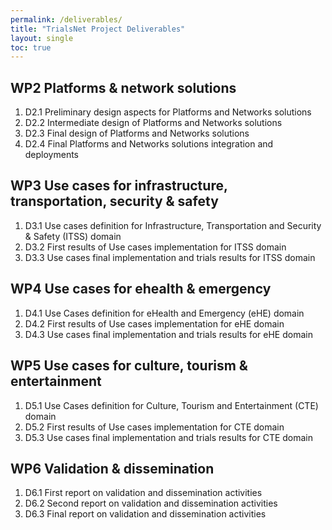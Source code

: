 ```yaml
---
permalink: /deliverables/
title: "TrialsNet Project Deliverables"
layout: single
toc: true
---
```

## WP2 Platforms & network solutions

1. D2.1 Preliminary design aspects for Platforms and Networks solutions
1. D2.2	Intermediate design of Platforms and Networks solutions
1. D2.3	Final design of Platforms and Networks solutions
1. D2.4	Final Platforms and Networks solutions integration and deployments
		
## WP3 Use cases for infrastructure, transportation, security & safety

1. D3.1 Use cases definition for Infrastructure, Transportation and Security & Safety (ITSS) domain
1. D3.2 First results of Use cases implementation for ITSS domain
1. D3.3 Use cases final implementation and trials results for ITSS domain

## WP4 Use cases for ehealth & emergency

1. D4.1 Use Cases definition for eHealth and Emergency (eHE) domain
1. D4.2 First results of Use cases implementation for eHE domain
1. D4.3 Use cases final implementation and trials results for eHE domain

## WP5 Use cases for culture, tourism & entertainment

1. D5.1 Use Cases definition for Culture, Tourism and Entertainment (CTE) domain
1. D5.2 First results of Use cases implementation for CTE domain
1. D5.3 Use cases final implementation and trials results for CTE domain

## WP6 Validation & dissemination 

1. D6.1 First report on validation and dissemination activities
1. D6.2 Second report on validation and dissemination activities
1. D6.3 Final report on validation and dissemination activities
